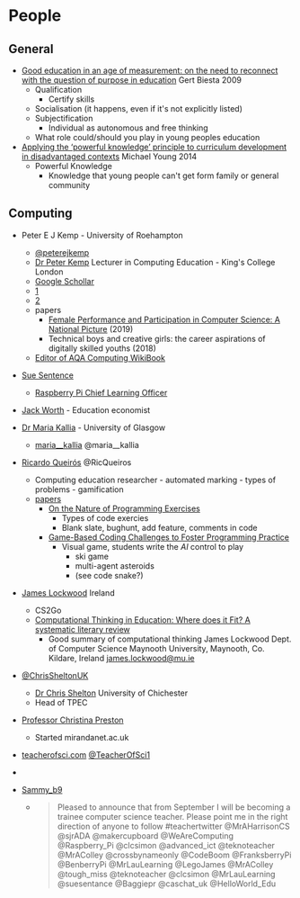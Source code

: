 People
======

General
-------

* [Good education in an age of measurement: on the need to reconnect with the question of purpose in education](https://link.springer.com/article/10.1007/s11092-008-9064-9) Gert Biesta 2009
    * Qualification
        * Certify skills
    * Socialisation (it happens, even if it's not explicitly listed)
    * Subjectification
        * Individual as autonomous and free thinking
    * What role could/should you play in young peoples education
* [Applying the ‘powerful knowledge’ principle to curriculum development in disadvantaged contexts](https://impact.chartered.college/article/applying-powerful-knowledge-principle-curriculum-development-disadvantaged-contexts/) Michael Young 2014
    * Powerful Knowledge
        * Knowledge that young people can't get form family or general community

Computing
---------

* Peter E J Kemp -       University of Roehampton
    * [@peterejkemp](https://twitter.com/peterejkemp)
    * [Dr Peter Kemp](https://www.kcl.ac.uk/people/peter-kemp) Lecturer in Computing Education - King's College London
    * [Google Schollar](https://scholar.google.co.uk/citations?user=ZOP1huUAAAAJ&hl=en)
    * [1](https://dl.acm.org/profile/99659245012)
    * [2](https://www.researchgate.net/profile/Peter_Kemp4)
    * papers
        * [Female Performance and Participation in Computer Science: A National Picture](https://dl.acm.org/doi/10.1145/3366016) (2019)
        * Technical boys and creative girls: the career aspirations of digitally skilled youths (2018)
    * [Editor of AQA Computing WikiBook](http://itte.org.uk/wp/aqa-a-level-computing-wiki/)
* [Sue Sentence]()
    * [Raspberry Pi Chief Learning Officer](https://www.raspberrypi.org/blog/author/suesentance/)
* [Jack Worth](https://twitter.com/worth_jack) - Education economist
* [Dr Maria Kallia](https://www.gla.ac.uk/schools/computing/staff/mariakallia/#biography,researchinterests,publications,articles,booksections,researchreportsorpapers,conferenceproceedings) - University of Glasgow
    * [maria__kallia](https://twitter.com/maria__kallia) @maria__kallia

* [Ricardo Queirós](https://www.ricardoqueiros.com/) @RicQueiros
    * Computing education researcher - automated marking - types of problems - gamification
    * [papers](https://dblp.org/pid/67/2409.html)
        * [On the Nature of Programming Exercises](https://drops.dagstuhl.de/opus/volltexte/2020/12311/)
            * Types of code exercies
            * Blank slate, bughunt, add feature, comments in code
        * [Game-Based Coding Challenges to Foster Programming Practice](https://drops.dagstuhl.de/opus/volltexte/2020/12305/)
            * Visual game, students write the _AI_ control to play
                * ski game
                * multi-agent asteroids
                * (see code snake?)

* [James Lockwood](https://scholar.google.com/citations?user=m4tvBksAAAAJ&hl=en) Ireland
    * CS2Go
    * [Computational Thinking in Education: Where does it Fit? A systematic literary review](https://arxiv.org/abs/1703.07659)
        * Good summary of computational thinking
James Lockwood
Dept. of Computer Science
Maynooth University, Maynooth, Co. Kildare, Ireland
james.lockwood@mu.ie

* [@ChrisSheltonUK](https://twitter.com/chrissheltonuk)
    * [Dr Chris Shelton](https://www.chi.ac.uk/staff/dr-chris-shelton) University of Chichester
    * Head of TPEC


* [Professor Christina Preston](https://www.dmu.ac.uk/about-dmu/academic-staff/health-and-life-sciences/christina-preston/christina-preston.aspx)
    * Started mirandanet.ac.uk

* [teacherofsci.com](https://teacherofsci.com/) [@TeacherOfSci1](https://twitter.com/TeacherOfSci1)
* [](teachwithict.com)
* [Sammy_b9](https://twitter.com/Sammy_b9/status/1427247989723222017)
    * > Pleased to announce that from September I will be becoming a trainee computer science teacher. Please point me in the right direction of anyone to follow #teachertwitter
 @MrAHarrisonCS
 @sjrADA
 @makercupboard
 @WeAreComputing
 @Raspberry_Pi
 @clcsimon
 @advanced_ict
 @teknoteacher
 @MrAColley
 @crossbynameonly
 @CodeBoom
 @FranksberryPi
 @BenberryPi
 @MrLauLearning
 @LegoJames
 @MrAColley
 @tough_miss
 @teknoteacher
 @clcsimon
 @MrLauLearning
 @suesentance
 @Baggiepr
 @caschat_uk
 @HelloWorld_Edu